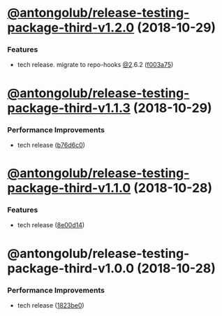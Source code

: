 # [@antongolub/release-testing-package-third-v1.2.0](https://github.com/antongolub/release-testing.git/compare/v1.1.3...v1.2.0) (2018-10-29)


### Features

* tech release. migrate to repo-hooks [@2](https://github.com/2).6.2 ([f003a75](https://github.com/antongolub/release-testing.git/commit/f003a75))

# [@antongolub/release-testing-package-third-v1.1.3](https://github.com/antongolub/release-testing.git/compare/v1.1.2...v1.1.3) (2018-10-29)


### Performance Improvements

* tech release ([b76d6c0](https://github.com/antongolub/release-testing.git/commit/b76d6c0))

# [@antongolub/release-testing-package-third-v1.1.0](https://github.com/antongolub/release-testing/compare/v1.0.0...v1.1.0) (2018-10-28)


### Features

* tech release ([8e00d14](https://github.com/antongolub/release-testing/commit/8e00d14))

# @antongolub/release-testing-package-third-v1.0.0 (2018-10-28)


### Performance Improvements

* tech release ([1823be0](https://github.com/antongolub/release-testing/commit/1823be0))
